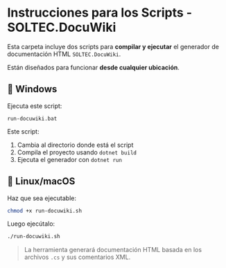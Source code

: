 # Instrucciones para los Scripts - SOLTEC.DocuWiki

Esta carpeta incluye dos scripts para **compilar y ejecutar** el generador de documentación HTML `SOLTEC.DocuWiki`.

Están diseñados para funcionar **desde cualquier ubicación**.

## 🚀 Windows

Ejecuta este script:
```
run-docuwiki.bat
```

Este script:
1. Cambia al directorio donde está el script
2. Compila el proyecto usando `dotnet build`
3. Ejecuta el generador con `dotnet run`

## 🐧 Linux/macOS

Haz que sea ejecutable:
```bash
chmod +x run-docuwiki.sh
```

Luego ejecútalo:
```bash
./run-docuwiki.sh
```

> La herramienta generará documentación HTML basada en los archivos `.cs` y sus comentarios XML.
